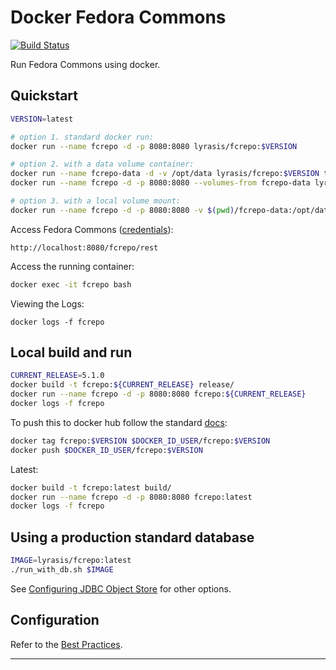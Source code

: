 # Docker Fedora Commons

[![Build Status](https://travis-ci.org/lyrasis/docker-fcrepo.svg?branch=master)](https://travis-ci.org/lyrasis/docker-fcrepo)

Run Fedora Commons using docker.

## Quickstart

```bash
VERSION=latest

# option 1. standard docker run:
docker run --name fcrepo -d -p 8080:8080 lyrasis/fcrepo:$VERSION

# option 2. with a data volume container:
docker run --name fcrepo-data -d -v /opt/data lyrasis/fcrepo:$VERSION true
docker run --name fcrepo -d -p 8080:8080 --volumes-from fcrepo-data lyrasis/fcrepo:$VERSION

# option 3. with a local volume mount:
docker run --name fcrepo -d -p 8080:8080 -v $(pwd)/fcrepo-data:/opt/data lyrasis/fcrepo:$VERSION
```

Access Fedora Commons ([credentials](release/tomcat-users.xml)):

```
http://localhost:8080/fcrepo/rest
```

Access the running container:

```bash
docker exec -it fcrepo bash
```

Viewing the Logs:

```
docker logs -f fcrepo
```

## Local build and run

```bash
CURRENT_RELEASE=5.1.0
docker build -t fcrepo:${CURRENT_RELEASE} release/
docker run --name fcrepo -d -p 8080:8080 fcrepo:${CURRENT_RELEASE}
docker logs -f fcrepo
```

To push this to docker hub follow the standard [docs](https://docs.docker.com/docker-cloud/builds/push-images/):

```bash
docker tag fcrepo:$VERSION $DOCKER_ID_USER/fcrepo:$VERSION
docker push $DOCKER_ID_USER/fcrepo:$VERSION
```

Latest:

```bash
docker build -t fcrepo:latest build/
docker run --name fcrepo -d -p 8080:8080 fcrepo:latest
docker logs -f fcrepo
```

## Using a production standard database

```bash
IMAGE=lyrasis/fcrepo:latest
./run_with_db.sh $IMAGE
```

See [Configuring JDBC Object Store](https://wiki.duraspace.org/display/FEDORA4x/Configuring+JDBC+Object+Store) for other options.

## Configuration

Refer to the [Best Practices](https://wiki.duraspace.org/display/FEDORA4x/Best+Practices+-+Fedora+Configuration).

---
